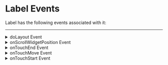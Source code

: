                                


Label Events
============

Label has the following events associated with it:

* * *


<details close markdown="block"><summary>doLayout Event</summary>

* * *

This event is invoked for every widget when the widget position and dimensions are computed. This event is invoked for all the widgets placed inside flex containers. This event is invoked in the order in which the widgets are added to the widget hierarchy and expect the frame property of the widget is calculated and available for use within this event.

<b>Syntax</b>

```

doLayout();
```


<b>Read/Write</b>

Read + Write

<b>Remarks</b>

This event is used to set the layout properties of child widgets in the relation to self and peer widgets whose layout is not yet performed.

> **_Note:_** The number of times this event invoked may vary per platform. It is not recommended to write business logic assuming that this function is invoked only once when there is a change in positional or dimensional properties. This event will not trigger when transformations are applied though widget is moved or scaled or rotated from its original location.

<b>Example</b>

```
//Sample code to set doLayout event callback to a button widget.
/*This code changes the top property of button2 and makes it appear below button1.*/
myForm.button1.doLayout=doLayoutButton1;


function doLayoutButton1(){
      
    myForm.button2.top = myForm.button1.frame.height;
}
```

<b>Platform Availability</b>

*   iOS
*   Android
*   Windows
*   SPA

* * *

</details>
<details close markdown="block"><summary>onScrollWidgetPosition Event</summary>

* * *

This event callback is invoked by the platform when the widget location position gets changed on scrolling. The onScrollWidgetPosition event returns the positional coordinates of the widget's location with respect to the screen (screenX and screenY) and the parent container (frameX and frameY). This event is invoked asynchronously, and is not available for FlexForm widget.

<b>Syntax</b>

```

onScrollWidgetPosition();
```

<b>Read/Write</b>

Read + Write

<b>Example</b>

```
var LabelWdg = new voltmx.ui.Label(basicConf, layoutConf, pspConf);
form.add(LabelWdg);
LabelWdg.onScrollWidgetPosition = onScrollWidgetPositionCallBack;

function onScrollWidgetPositionCallBack(wdg, screenX, screenY, frameX, frameY) { //wdg : Widget that is registered for onScrollWidgetPosition.
    /*screenX : Position of widget with respect to 
the screen's X - coordinates (after downsizing the navigation bar and status bar).*/
    /*screenY : Position of widget with respect to the screen's Y - 
coordinates (after downsizing the navigation bar and status bar).*/
    //frameX : Position of widget with respect to parent container's X- coordinates.
    //frameY : Position of widget with respect to parent container's Y- coordinates.
}
```

<b>Platform Availability</b>

*   Not Accessible from IDE
*   Android, iOS, SPA, and Windows

* * *

</details>
<details close markdown="block"><summary>onTouchEnd Event</summary>

* * *

An event callback is invoked by the platform when the user touch is released from the touch surface.

<b>Syntax</b>

```

onTouchEnd ();
```


<b>Optional Parameters</b>

source

Handle to the widget reference on which the user touch has ended.

x

Specifies the x-coordinate with in the widget with respect to widget's co-ordinate system. It is a number indicating device independent pixel.

y

Specifies the y- coordinate with in the widget with respect to widget's co-ordinate system. It is a number indicating device independent pixel.

contextInfo

On devices that support 3D Touch, specifies a key-value pair where the value specifies the force of the touch. The value 1.0 represents the force of an average touch, as determined by the system.

> **_Note:_** 3D Touch is available only on iOS 9.0 and later.

<b>Read/Write</b>

Read + Write

<b>Remarks</b>

This event is invoked asynchronously.

<b>Example</b>

```
function onTouchEndCallback(source, x, y, contextInfo) {
    if (contextInfo) {
        var force = contextInfo[“force”];
        voltmx.print(“value of force is” + force)
    }
}
Form1.widget1.onTouchEnd = onTouchEndCallback;
```

<b>Platform Availability</b>

*   iOS, Android, Windows, and SPA

* * *

</details>
<details close markdown="block"><summary>onTouchMove Event</summary>

* * *

An event callback is invoked by the platform when the touch moves on the touch surface continuously until movement ends.

<b>Syntax</b>

```

onTouchMove ();
```

<b>Optional Parameters</b>

source

Handle to the widget reference on which touch moves.

x

Specifies the x-coordinate with in the widget with respect to widget's co-ordinate system. It is a number indicating device independent pixel.

y

Specifies the y- coordinate with in the widget with respect to widget's co-ordinate system. It is a number indicating device independent pixel.

contextInfo

On devices that support 3D Touch, specifies a key-value pair where the value specifies the force of the touch. The value 1.0 represents the force of an average touch, as determined by the system.

> **_Note:_** 3D Touch is available only on iOS 9.0 and later.

<b>Read/Write</b>

Read + Write

Remarks

This event is invoked asynchronously.

<b>Example</b>

```
function onTouchMoveCallback(source, x, y, contextInfo) {
    if (contextInfo) {
        var force = contextInfo[“force”];
        voltmx.print(“value of force is” + force)
    }
    Form1.widget1.onTouchMove = onTouchMoveCallback;  

```

<b>Platform Availability</b>

*   iOS, Android, Windows, and SPA

* * *

</details>
<details close markdown="block"><summary>onTouchStart Event</summary>

* * *

An event callback is invoked by the platform when the user touches the touch surface.

<b>Syntax</b>

```

onTouchStart ();
```

<b>Optional Parameters</b>

source

Handle to the widget reference on which the user touches.

x

Specifies the X co-ordinate with in the widget with respect to widget's co-ordinate system. It is a number indicating device independent pixel.

y

Specifies the Y co-ordinate with in the widget with respect to widget's co-ordinate system. It is a number indicating device independent pixel.

contextInfo

On devices that support 3D Touch, specifies a key-value pair where the value specifies the force of the touch. The value 1.0 represents the force of an average touch, as determined by the system.

> **_Note:_** 3D Touch is available only on iOS 9.0 and later.

<b>Read/Write</b>

Read + Write

<b>Remarks</b>

This event is invoked asynchronously.

<b>Example</b>

```
function onTouchStartCallback(source, x, y, contextInfo) {
    if (contextInfo) {
        var force = contextInfo[“force”];
        voltmx.print(“value of force is” + force)
    }
}
Form1.widget1.onTouchStart = onTouchStartCallback;  

```

<b>Platform Availability</b>

*   iOS, Android, Windows, and SPA

* * *

</details>

